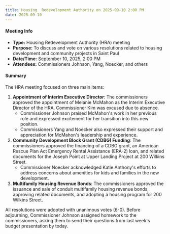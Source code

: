 ```yaml
---
title: Housing  Redevelopment Authority on 2025-09-10 2:00 PM
date: 2025-09-10
---
```

#### Meeting Info
* **Type:** Housing Redevelopment Authority (HRA) meeting
* **Purpose:** To discuss and vote on various resolutions related to housing development and community projects in Saint Paul
* **Date/Time:** September 10, 2025, 2:00 PM
* **Attendees:** Commissioners Johnson, Yang, Noecker, and others

#### Summary
The HRA meeting focused on three main items:

1. **Appointment of Interim Executive Director**: The commissioners approved the appointment of Melanie McMahon as the Interim Executive Director of the HRA. Commissioner Kim was excused due to absence.
	* Commissioner Johnson praised McMahon's work in her previous role and expressed excitement for her transition into this new position.
	* Commissioners Yang and Noecker also expressed their support and appreciation for McMahon's leadership and experience.
2. **Community Development Block Grant (CDBG) Funding**: The commissioners approved the financing of a CDBG grant, an American Rescue Plan Act Emergency Rental Assistance (ERA-2) loan, and related documents for the Joseph Point at Upper Landing Project at 200 Wilkins Street.
	* Commissioner Noecker acknowledged Katie Anthony's efforts to address concerns about amenities for kids and families in the new development.
3. **Multifamily Housing Revenue Bonds**: The commissioners approved the issuance and sale of conduit multifamily housing revenue bonds, approving related documents, and adopting a housing program for 200 Wilkins Street.

All resolutions were adopted with unanimous votes (6-0). Before adjourning, Commissioner Johnson assigned homework to the commissioners, asking them to send their questions from last week's budget presentation by today.

